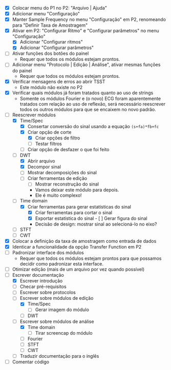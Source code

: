﻿- [x] Colocar menu do P1 no P2: "Arquivo | Ajuda"
- [x] Adicionar menu "Configuração"
- [x] Manter Sample Frequency no menu "Configuração" em P2, renomeando para "Definir Taxa de Amostragem"
- [x] Ativar em P2: "Configurar Ritmo" e "Configurar parâmetros" no menu "Configuração"
  - [x] Adicionar "Configurar ritmos"
  - [x] Adicionar "Configurar parâmetros"
- [ ] Ativar funções dos botões do painel
  + Requer que todos os módulos estejam prontos.
- [ ] Adicionar menu "Protocolo | Edição | Análise", ativar mesmas funções do painel
  + Requer que todos os módulos estejam prontos.
- [x] Verificar mensagens de erros ao abrir TSST
  + Este módulo não existe no P2
- [x] Verificar quais módulos já foram tratados quanto ao uso de strings
  + Somente os módulos Fourier e (o novo) ECG foram aparentemente tratados com relação ao uso de reflexão, será necessário reescrever todos os outros módulos para que se encaixem no novo padrão.
- [ ] Reescrever módulos
  - [x] Time/Spec
    - [x] Consertar conversão do sinal usando a equação `(s+fa)*fb+fc`
    - [x] Criar opção de corte
	  - [x] Criar opções de filtro
	  - [ ] Testar filtros
    - [ ] Criar opção de desfazer o que foi feito
  - [ ] DWT
    - [x] Abrir arquivo
    - [x] Decompor sinal
    - [ ] Mostrar decomposições do sinal
    - [ ] Criar ferramentas de edição
	  - [ ] Mostrar reconstrução do sinal
	  + Vamos deixar este módulo para depois.
	  + Ele é muito complexo!
  - [ ] Time domain
    - [x] Criar ferramentas para gerar estatísticas do sinal
	  - [x] Criar ferramentas para cortar o sinal
	  - [x] Exportar estatística do sinal	  - [ ] Gerar figura do sinal
	  + Decisão de design: mostrar sinal ao selecioná-lo no eixo?
  - [ ] STFT
  - [ ] CWT
- [x] Colocar a definição da taxa de amostragem como entrada de dados
- [x] Identicar a funcionalidade da opção Transfer Function em P2
- [ ] Padronizar interface dos módulos
  + Requer que todos os módulos estejam prontos para que possamos decidir como padronizar esta interface.
- [ ] Otimizar edição (mais de um arquivo por vez quando possível)
- [ ] Escrever documentação
  - [x] Escrever introdução
  - [ ] Checar pré-requisitos
  - [ ] Escrever sobre protocolos
  - [ ] Escrever sobre módulos de edição
    - [x] Time/Spec
      - [ ] Gerar imagem do módulo
    - [ ] DWT
  - [ ] Escrever sobre módulos de análise
    - [x] Time domain
      - [ ] Tirar screencap do módulo
    - [ ] Fourier
    - [ ] STFT
    - [ ] CWT
  - [ ] Traduzir documentação para o inglês
- [ ] Comentar código
